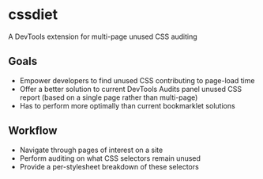 cssdiet
=======

A DevTools extension for multi-page unused CSS auditing

## Goals

* Empower developers to find unused CSS contributing to page-load time
* Offer a better solution to current DevTools Audits panel unused CSS report (based on a single page rather than multi-page)
* Has to perform more optimally than current bookmarklet solutions

## Workflow

* Navigate through pages of interest on a site
* Perform auditing on what CSS selectors remain unused
* Provide a per-stylesheet breakdown of these selectors
